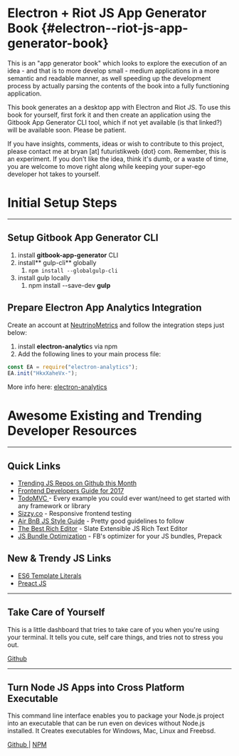 # Electron + Riot JS App Generator Book {#electron--riot-js-app-generator-book}

This is an "app generator book" which looks to explore the execution of an idea - and that is to more develop small - medium applications in a more semantic and readable manner, as well speeding up the development process by actually parsing the contents of the book into a fully functioning application.

This book generates an a desktop app with Electron and Riot JS. To use this book for yourself, first fork it and then create an application using the Gitbook App Generator CLI tool, which if not yet available \(is that linked?\) will be available soon. Please be patient.

If you have insights, comments, ideas or wish to contribute to this project, please contact me at bryan \[at\] futuristikweb {dot} com. Remember, this is an experiment. If you don't like the idea, think it's dumb, or a waste of time, you are welcome to move right along while keeping your super-ego developer hot takes to yourself.

# Initial Setup Steps

---

## Setup Gitbook App Generator CLI

1. install **gitbook-app-generator** CLI
2. install** gulp-cli** globally
   1. `npm install --globalgulp-cli`
3. install gulp locally
   1. npm install --save-dev **gulp**

## Prepare Electron App Analytics Integration

Create an account at [NeutrinoMetrics](http://neutrinometrics.net "A new Electron app analytics platform in beta stage, where you can get a free beta account.") and follow the integration steps just below:

1. install **electron-analytic**s via npm
2. Add the following lines to your main process file:

```js
const EA = require("electron-analytics");
EA.init("HkxXaheVx-");
```

More info here: [electron-analytics](https://github.com/NeutrinoMetrics/electron-analytics)

# Awesome Existing and Trending Developer Resources

---

## Quick Links

* [Trending JS Repos on Github this Month](https://github.com/trending?l=javascript&since=monthly)
* [Frontend Developers Guide for 2017](https://frontendmasters.com/books/front-end-handbook/2017)
* [TodoMVC ](http://todomvc.com/)- Every example you could ever want/need to get started with any framework or library
* [Sizzy.co](https://sizzy.co) - Responsive frontend testing
* [Air BnB JS Style Guide](https://github.com/airbnb/javascript) - Pretty good guidelines to follow
* [The Best Rich Editor](https://github.com/ianstormtaylor/slate) - Slate Extensible JS Rich Text Editor
* [JS Bundle Optimization](https://github.com/facebook/prepack) - FB's optimizer for your JS bundles, Prepack

## New & Trendy JS Links

* [ES6 Template Literals](https://www.keithcirkel.co.uk/es6-template-literals/)
* [Preact JS](https://preactjs.com)

---

## Take Care of Yourself

This is a little dashboard that tries to take care of you when you're using your terminal. It tells you cute, self care things, and tries not to stress you out.

[Github](https://github.com/notwaldorf/tiny-care-terminal)

---

## Turn Node JS Apps into Cross Platform Executable

This command line interface enables you to package your Node.js project into an executable that can be run even on devices without Node.js installed.  It Creates executables for Windows, Mac, Linux and Freebsd.

[Github ](https://github.com/zeit/pkg)\| [NPM](https://www.npmjs.com/package/pkg)

